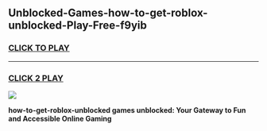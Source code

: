 
## Unblocked-Games-how-to-get-roblox-unblocked-Play-Free-f9yib
<h3>
<a href="https://premium76.site?title=how-to-get-roblox-unblocked&ref=20M">CLICK TO PLAY</a></h3>
<hr>

<h3>
<a href="https://premium76.site?title=how-to-get-roblox-unblocked&ref=20M">CLICK 2 PLAY</a>
  
</h3>

<a href="https://premium76.site?title=how-to-get-roblox-unblocked&ref=19M"><img src="https://clearcache.store/games.png"></a>


**how-to-get-roblox-unblocked games unblocked: Your Gateway to Fun and Accessible Online Gaming**
